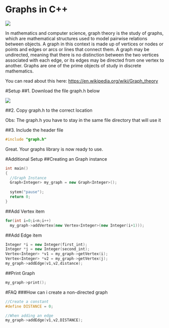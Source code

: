 # Graphs in C++

<img src="http://pioneer.netserv.chula.ac.th/~skrung/2301232/images/shortest01.gif"/>

In mathematics and computer science, graph theory is the study of graphs, which are mathematical structures used to model pairwise relations between objects. A graph in this context is made up of vertices or nodes or points and edges or arcs or lines that connect them. A graph may be undirected, meaning that there is no distinction between the two vertices associated with each edge, or its edges may be directed from one vertex to another. Graphs are one of the prime objects of study in discrete mathematics.

You can read about this here: https://en.wikipedia.org/wiki/Graph_theory

#Setup
##1. Download the file graph.h below

<a href="https://drive.google.com/file/d/0B9bHQYp5d9ScdGhpTTdhZkFvZWs/view?usp=sharing">
  <img src="http://file.fyicenter.com/b/h_file_icon.jpg"/>
</a>

##2. Copy graph.h to the correct location

Obs: The graph.h you have to stay in the same file directory that will use it

##3. Include the header file

```c++
#include "graph.h"
```

Great. Your graphs library is now ready to use.

#Additional Setup
##Creating an Graph instance

```c++
int main()
{
  //Graph Instance
  Graph<Integer> my_graph = new Graph<Integer>();
  
  sytem("pause");
  return 0;
}
```

##Add Vertex item

```c++
for(int i=0;i<n;i++)
  my_graph->addVertex(new Vertex<Integer>(new Integer(i+1)));
```

##Add Edge item

```c++
Integer *i = new Integer(first_int);
Integer *j = new Integer(second_int);
Vertex<Integer> *v1 = my_graph->getVertex(i);
Vertex<Integer> *v2 = my_graph->getVertex(j);
my_graph->addEdge(v1,v2,distance);
```

##Print Graph

```c++
my_graph->print();
```

#FAQ
###How can i create a non-directed graph

```c++
//Create a constant
#define DISTANCE = 0;

//When adding an edge
my_graph->addEdge(v1,v2,DISTANCE);
```
